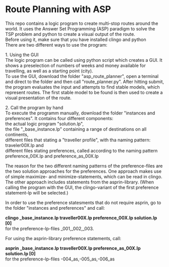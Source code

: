 # Route Planning with ASP
This repo contains a logic program to create multi-stop routes around the world. It uses the Answer Set Programming (ASP) paradigm to solve the TSP problem and python to create a visual output of the route.
<br>Before using it, make sure that you have installed clingo and python
<br>There are two different ways to use the program:
<p>
  1. Using the GUI
<br>The logic program can be called using python script which creates a GUI. It shows a preselection of numbers of weeks and money available for travelling, as well as a starting point (city). 
<br>To use the GUI, download the folder "asp_route_planner", open a terminal and direct to the folder and then call "route_planner.py". After hitting submit, the program evaluates the input and attempts to find stable models, which represent routes. The first stable model to be found is then used to create a visual presentation of the route. 
</p>
<p>
  2. Call the program by hand
<br>To execute the programm manually, download the folder "instances and preferences". It contains four different components: 
<br>the actual logic program "solution.lp",
<br>the file "_base_instance.lp" containing a range of destinations on all continents,
<br>different files that stating a "traveller profile", with tha naming pattern: traveler00X.lp and
<br>different files stating preferences, called according to the naming pattern preference_00X.lp and preference_as_00X.lp 

The reason for the two different naming patterns of the preference-files are the two solution approaches for the preferences. One approach makes use of simple maximize- and minimize-statements, which can be read in clingo. The other approach includes statements from the asprin-library. (When calling the program with the GUI, the clingo-variant of the first preference statement-lp will be selected.)
</p>
In order to use the preference statesments that do not require asprin, go to the folder "instances and preferences" and call:
<p>
<b>clingo _base_instance.lp traveller00X.lp preference_00X.lp solution.lp [0]</b>
<br>for the preference-lp-files _001,_002,_003.
 
For using the asprin-library preference statements, call:
<p>
<b>asprin _base_instance.lp traveller00X.lp preference_as_00X.lp solution.lp [0]</b>
<br>for the preference-lp-files -004_as,-005_as,-006_as
</p>
</p>

